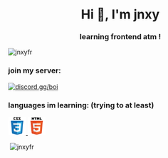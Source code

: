 <h1 align="center">Hi 👋, I'm jnxy</h1>
<h3 align="center">learning frontend atm !</h3>

<p align="left"> <img src="https://komarev.com/ghpvc/?username=jnxyfr&label=Profile%20views&color=0e75b6&style=flat" alt="jnxyfr" /> </p>

<h3 align="left">join my server:</h3>
<p align="left">
<a href="https://discord.gg/discord.gg/boi" target="blank"><img align="center" src="https://raw.githubusercontent.com/rahuldkjain/github-profile-readme-generator/master/src/images/icons/Social/discord.svg" alt="discord.gg/boi" height="30" width="40" /></a>
</p>

<h3 align="left">languages im learning: (trying to at least)</h3>
<p align="left"> <a href="https://www.w3schools.com/css/" target="_blank" rel="noreferrer"> <img src="https://raw.githubusercontent.com/devicons/devicon/master/icons/css3/css3-original-wordmark.svg" alt="css3" width="40" height="40"/> </a> <a href="https://www.w3.org/html/" target="_blank" rel="noreferrer"> <img src="https://raw.githubusercontent.com/devicons/devicon/master/icons/html5/html5-original-wordmark.svg" alt="html5" width="40" height="40"/> </a> </p>

<p>&nbsp;<img align="center" src="https://github-readme-stats.vercel.app/api?username=jnxyfr&show_icons=true&locale=en" alt="jnxyfr" /></p>
